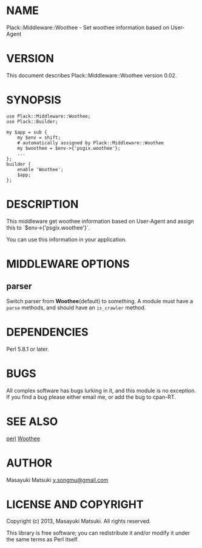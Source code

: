 # NAME

Plack::Middleware::Woothee - Set woothee information based on User-Agent

# VERSION

This document describes Plack::Middleware::Woothee version 0.02.

# SYNOPSIS

    use Plack::Middleware::Woothee;
    use Plack::Builder;

    my $app = sub {
        my $env = shift;
        # automatically assigned by Plack::Middleware::Woothee
        my $woothee = $env->{'psgix.woothee'};
        ...
    };
    builder {
        enable 'Woothee';
        $app;
    };

# DESCRIPTION

This middleware get woothee information based on User-Agent and assign
this to \`$env->{'psgix.woothee'}\`.

You can use this information in your application.

# MIDDLEWARE OPTIONS

## parser

Switch parser from **Woothee**(default) to something. A module must have a `parse` methods, and should have an `is_crawler` method.

# DEPENDENCIES

Perl 5.8.1 or later.

# BUGS

All complex software has bugs lurking in it, and this module is no
exception. If you find a bug please either email me, or add the bug
to cpan-RT.

# SEE ALSO

[perl](https://metacpan.org/pod/perl) [Woothee](https://metacpan.org/pod/Woothee)

# AUTHOR

Masayuki Matsuki <y.songmu@gmail.com>

# LICENSE AND COPYRIGHT

Copyright (c) 2013, Masayuki Matsuki. All rights reserved.

This library is free software; you can redistribute it and/or modify
it under the same terms as Perl itself.
